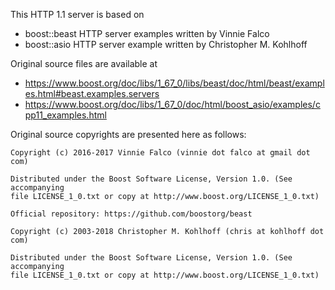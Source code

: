 This HTTP 1.1 server is based on 

* boost::beast HTTP server examples written by Vinnie Falco 
* boost::asio HTTP server example written by Christopher M. Kohlhoff

Original source files are available at
* https://www.boost.org/doc/libs/1_67_0/libs/beast/doc/html/beast/examples.html#beast.examples.servers
* https://www.boost.org/doc/libs/1_67_0/doc/html/boost_asio/examples/cpp11_examples.html


Original source copyrights are presented here as follows:

```
Copyright (c) 2016-2017 Vinnie Falco (vinnie dot falco at gmail dot com)

Distributed under the Boost Software License, Version 1.0. (See accompanying
file LICENSE_1_0.txt or copy at http://www.boost.org/LICENSE_1_0.txt)

Official repository: https://github.com/boostorg/beast
```

```
Copyright (c) 2003-2018 Christopher M. Kohlhoff (chris at kohlhoff dot com)

Distributed under the Boost Software License, Version 1.0. (See accompanying
file LICENSE_1_0.txt or copy at http://www.boost.org/LICENSE_1_0.txt)
```
